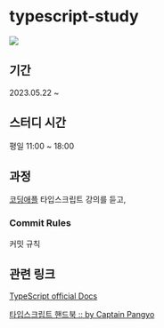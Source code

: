 # typescript-study

<img src="https://prismablog.vercel.app/blog/posts/typescript-pocketguide.png">

## 기간

2023.05.22 ~

## 스터디 시간

평일 11:00 ~ 18:00

## 과정

[코딩애플](https://codingapple.com/) 타입스크립트 강의를 듣고,

### Commit Rules

커밋 규칙

## 관련 링크

[TypeScript official Docs](https://www.typescriptlang.org/ko/docs/)

[타입스크립트 핸드북 :: by Captain Pangyo](https://joshua1988.github.io/ts/intro.html)
